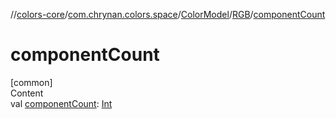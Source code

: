 //[colors-core](../../../../index.md)/[com.chrynan.colors.space](../../index.md)/[ColorModel](../index.md)/[RGB](index.md)/[componentCount](component-count.md)



# componentCount  
[common]  
Content  
val [componentCount](component-count.md): [Int](https://kotlinlang.org/api/latest/jvm/stdlib/kotlin/-int/index.html)  



